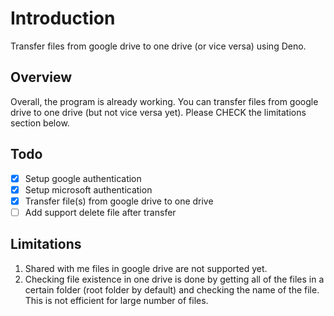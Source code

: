 # Introduction
Transfer files from google drive to one drive (or vice versa) using Deno.

## Overview
Overall, the program is already working. You can transfer files from google drive to one drive (but not vice versa yet). Please CHECK the limitations section below.

## Todo
- [x] Setup google authentication
- [x] Setup microsoft authentication
- [x] Transfer file(s) from google drive to one drive
- [ ] Add support delete file after transfer

## Limitations
1. Shared with me files in google drive are not supported yet.
2. Checking file existence in one drive is done by getting all of the files in a certain folder (root folder by default) and checking the name of the file. This is not efficient for large number of files.
